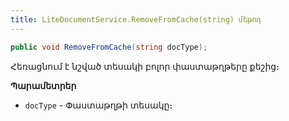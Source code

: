 ```yaml
---
title: LiteDocumentService.RemoveFromCache(string) մեթոդ  
---
```


```c#
public void RemoveFromCache(string docType);
```

Հեռացնում է նշված տեսակի բոլոր փաստաթղթերը քեշից։

**Պարամետրեր**

* `docType` - Փաստաթղթի տեսակը։
